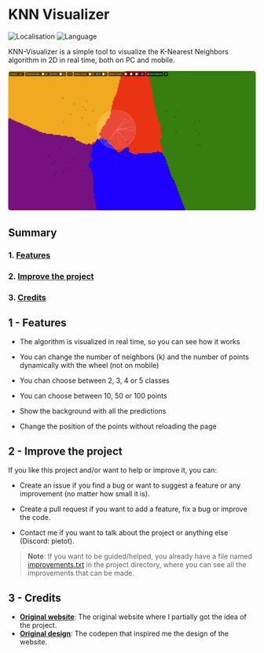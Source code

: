# KNN Visualizer

![Localisation](https://img.shields.io/badge/Made_in-France-red?labelColor=blue)
![Language](https://img.shields.io/badge/Language-JavaScript-ffdf00)

KNN-Visualizer is a simple tool to visualize the K-Nearest Neighbors algorithm in 2D in real time, both on PC and mobile.

<p align="center">
  <img src="desktop.png" alt="Desktop version">
</p>

## Summary

### 1. [Features](#1---features)

### 2. [Improve the project](#2---improve-the-project)

### 3. [Credits](#3---credits)

## 1 - Features

- The algorithm is visualized in real time, so you can see how it works

- You can change the number of neighbors (k) and the number of points dynamically with the wheel (not on mobile)

- You chan choose between 2, 3, 4 or 5 classes

- You can choose between 10, 50 or 100 points

- Show the background with all the predictions

- Change the position of the points without reloading the page

## 2 - Improve the project

If you like this project and/or want to help or improve it, you can:

- Create an issue if you find a bug or want to suggest a feature or any improvement (no matter how small it is).

- Create a pull request if you want to add a feature, fix a bug or improve the code.

- Contact me if you want to talk about the project or anything else (Discord: pietot).

> **Note**: If you want to be guided/helped, you already have a file named <a href="improvements.txt">improvements.txt</a> in the project directory, where you can see all the improvements that can be made.

## 3 - Credits

- **[Original website](http://vision.stanford.edu/teaching/cs231n-demos/knn/)**: The original website where I partially got the idea of the project.
- **[Original design](https://codepen.io/gangtao/pen/PPoqMW)**: The codepen that inspired me the design of the website.
